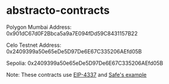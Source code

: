 # abstracto-contracts

Polygon Mumbai Address: 0x901dC67d0F2Bbca5a9a7E094fDd59C8431157B22

Celo Testnet Address: 0x2409399a50e65eDe5D97De6E67C335206AEfd05B

Sepolia: 0x2409399a50e65eDe5D97De6E67C335206AEfd05B


Note: These contracts use [EIP-4337](https://github.com/ethereum/EIPs/blob/master/EIPS/eip-4337.md) and [Safe's example](https://github.com/5afe/eip4337-diatomic/blob/alternative_impl_richard/contracts/EIP4337Module.sol)
